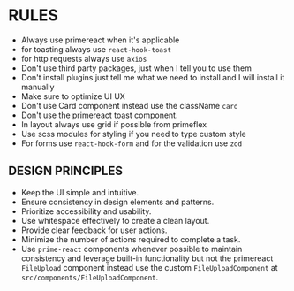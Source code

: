 # RULES

- Always use primereact when it's applicable
- for toasting always use `react-hook-toast`
- for http requests always use `axios`
- Don't use third party packages, just when I tell you to use them
- Don't install plugins just tell me what we need to install and I will install it manually
- Make sure to optimize UI UX
- Don't use Card component instead use the className `card`
- Don't use the primereact toast component.
- In layout always use grid if possible from primeflex
- Use scss modules for styling if you need to type custom style
- For forms use `react-hook-form` and for the validation use `zod`

## DESIGN PRINCIPLES

- Keep the UI simple and intuitive.
- Ensure consistency in design elements and patterns.
- Prioritize accessibility and usability.
- Use whitespace effectively to create a clean layout.
- Provide clear feedback for user actions.
- Minimize the number of actions required to complete a task.
- Use `prime-react` components whenever possible to maintain consistency and leverage built-in functionality but not the primereact `FileUpload` component instead use the custom `FileUploadComponent` at `src/components/FileUploadComponent`.